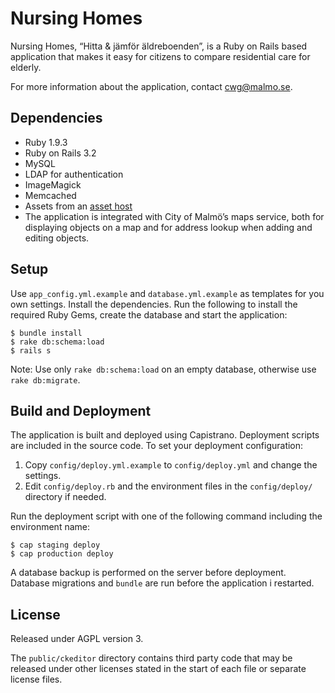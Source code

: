 # Nursing Homes
Nursing Homes, “Hitta & jämför äldreboenden”, is a Ruby on Rails based application that makes it easy for citizens to compare residential care for elderly.

For more information about the application, contact cwg@malmo.se.

## Dependencies
* Ruby 1.9.3
* Ruby on Rails 3.2
* MySQL
* LDAP for authentication
* ImageMagick
* Memcached
* Assets from an [asset host](http://malmo.se/wag)
* The application is integrated with City of Malmö’s maps service, both for displaying objects on a map and for address lookup when adding and editing objects.

## Setup
Use `app_config.yml.example` and `database.yml.example` as templates for you own settings. Install the dependencies. Run the following to install the required Ruby Gems, create the database and start the application:

```shell
$ bundle install
$ rake db:schema:load
$ rails s
```

Note: Use only `rake db:schema:load` on an empty database, otherwise use `rake db:migrate`.

## Build and Deployment
The application is built and deployed using Capistrano. Deployment scripts are included in the source code. To set your deployment configuration:

1. Copy `config/deploy.yml.example` to `config/deploy.yml` and change the settings.
2. Edit `config/deploy.rb` and the environment files in the `config/deploy/` directory if needed.

Run the deployment script with one of the following command including the environment name:

```
$ cap staging deploy
$ cap production deploy
```

A database backup is performed on the server before deployment. Database migrations and `bundle` are run before the application i restarted.

## License
Released under AGPL version 3.

The `public/ckeditor` directory contains third party code that may be released under other licenses stated in the start of each file or separate license files.
